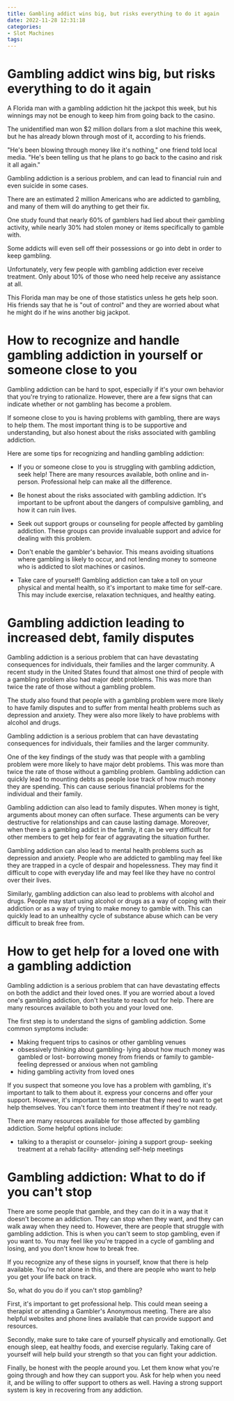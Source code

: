 ```yaml
---
title: Gambling addict wins big, but risks everything to do it again
date: 2022-11-28 12:31:18
categories:
- Slot Machines
tags:
---
```



#  Gambling addict wins big, but risks everything to do it again

A Florida man with a gambling addiction hit the jackpot this week, but his winnings may not be enough to keep him from going back to the casino.

The unidentified man won $2 million dollars from a slot machine this week, but he has already blown through most of it, according to his friends.

"He's been blowing through money like it's nothing," one friend told local media. "He's been telling us that he plans to go back to the casino and risk it all again."

Gambling addiction is a serious problem, and can lead to financial ruin and even suicide in some cases.

There are an estimated 2 million Americans who are addicted to gambling, and many of them will do anything to get their fix.

One study found that nearly 60% of gamblers had lied about their gambling activity, while nearly 30% had stolen money or items specifically to gamble with.

Some addicts will even sell off their possessions or go into debt in order to keep gambling.

Unfortunately, very few people with gambling addiction ever receive treatment. Only about 10% of those who need help receive any assistance at all.

This Florida man may be one of those statistics unless he gets help soon. His friends say that he is "out of control" and they are worried about what he might do if he wins another big jackpot.

#  How to recognize and handle gambling addiction in yourself or someone close to you

Gambling addiction can be hard to spot, especially if it's your own behavior that you're trying to rationalize. However, there are a few signs that can indicate whether or not gambling has become a problem.

If someone close to you is having problems with gambling, there are ways to help them. The most important thing is to be supportive and understanding, but also honest about the risks associated with gambling addiction.

Here are some tips for recognizing and handling gambling addiction:

- If you or someone close to you is struggling with gambling addiction, seek help! There are many resources available, both online and in-person. Professional help can make all the difference.

- Be honest about the risks associated with gambling addiction. It's important to be upfront about the dangers of compulsive gambling, and how it can ruin lives.

- Seek out support groups or counseling for people affected by gambling addiction. These groups can provide invaluable support and advice for dealing with this problem.

- Don't enable the gambler's behavior. This means avoiding situations where gambling is likely to occur, and not lending money to someone who is addicted to slot machines or casinos.

- Take care of yourself! Gambling addiction can take a toll on your physical and mental health, so it's important to make time for self-care. This may include exercise, relaxation techniques, and healthy eating.

#  Gambling addiction leading to increased debt, family disputes

Gambling addiction is a serious problem that can have devastating consequences for individuals, their families and the larger community. A recent study in the United States found that almost one third of people with a gambling problem also had major debt problems. This was more than twice the rate of those without a gambling problem.

The study also found that people with a gambling problem were more likely to have family disputes and to suffer from mental health problems such as depression and anxiety. They were also more likely to have problems with alcohol and drugs.

Gambling addiction is a serious problem that can have devastating consequences for individuals, their families and the larger community.

One of the key findings of the study was that people with a gambling problem were more likely to have major debt problems. This was more than twice the rate of those without a gambling problem. Gambling addiction can quickly lead to mounting debts as people lose track of how much money they are spending. This can cause serious financial problems for the individual and their family.

Gambling addiction can also lead to family disputes. When money is tight, arguments about money can often surface. These arguments can be very destructive for relationships and can cause lasting damage. Moreover, when there is a gambling addict in the family, it can be very difficult for other members to get help for fear of aggravating the situation further.

Gambling addiction can also lead to mental health problems such as depression and anxiety. People who are addicted to gambling may feel like they are trapped in a cycle of despair and hopelessness. They may find it difficult to cope with everyday life and may feel like they have no control over their lives.

Similarly, gambling addiction can also lead to problems with alcohol and drugs. People may start using alcohol or drugs as a way of coping with their addiction or as a way of trying to make money to gamble with. This can quickly lead to an unhealthy cycle of substance abuse which can be very difficult to break free from.

#  How to get help for a loved one with a gambling addiction

Gambling addiction is a serious problem that can have devastating effects on both the addict and their loved ones. If you are worried about a loved one's gambling addiction, don't hesitate to reach out for help. There are many resources available to both you and your loved one.

The first step is to understand the signs of gambling addiction. Some common symptoms include:

- Making frequent trips to casinos or other gambling venues
- obsessively thinking about gambling- lying about how much money was gambled or lost- borrowing money from friends or family to gamble- feeling depressed or anxious when not gambling
- hiding gambling activity from loved ones

If you suspect that someone you love has a problem with gambling, it's important to talk to them about it. express your concerns and offer your support. However, it's important to remember that they need to want to get help themselves. You can't force them into treatment if they're not ready.

There are many resources available for those affected by gambling addiction. Some helpful options include:

- talking to a therapist or counselor- joining a support group- seeking treatment at a rehab facility- attending self-help meetings

#  Gambling addiction: What to do if you can't stop

There are some people that gamble, and they can do it in a way that it doesn't become an addiction. They can stop when they want, and they can walk away when they need to. However, there are people that struggle with gambling addiction. This is when you can't seem to stop gambling, even if you want to. You may feel like you're trapped in a cycle of gambling and losing, and you don't know how to break free.

If you recognize any of these signs in yourself, know that there is help available. You're not alone in this, and there are people who want to help you get your life back on track.

So, what do you do if you can't stop gambling?

First, it's important to get professional help. This could mean seeing a therapist or attending a Gambler's Anonymous meeting. There are also helpful websites and phone lines available that can provide support and resources.

Secondly, make sure to take care of yourself physically and emotionally. Get enough sleep, eat healthy foods, and exercise regularly. Taking care of yourself will help build your strength so that you can fight your addiction.

Finally, be honest with the people around you. Let them know what you're going through and how they can support you. Ask for help when you need it, and be willing to offer support to others as well. Having a strong support system is key in recovering from any addiction.